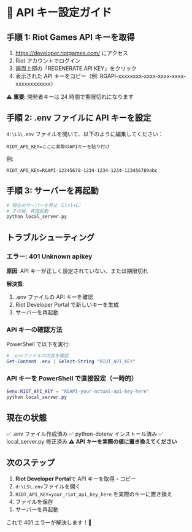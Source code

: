 # 🔑 API キー設定ガイド

## 手順 1: Riot Games API キーを取得

1. https://developer.riotgames.com/ にアクセス
2. Riot アカウントでログイン
3. 画面上部の「REGENERATE API KEY」をクリック
4. 表示された API キーをコピー（例: RGAPI-xxxxxxxx-xxxx-xxxx-xxxx-xxxxxxxxxxxx）

⚠️ **重要**: 開発者キーは 24 時間で期限切れになります

## 手順 2: .env ファイルに API キーを設定

`d:\LS\.env` ファイルを開いて、以下のように編集してください：

```
RIOT_API_KEY=ここに実際のAPIキーを貼り付け
```

例:

```
RIOT_API_KEY=RGAPI-12345678-1234-1234-1234-123456789abc
```

## 手順 3: サーバーを再起動

```powershell
# 現在のサーバーを停止（Ctrl+C）
# その後、再度起動
python local_server.py
```

## トラブルシューティング

### エラー: 401 Unknown apikey

**原因**: API キーが正しく設定されていない、または期限切れ

**解決策**:

1. .env ファイルの API キーを確認
2. Riot Developer Portal で新しいキーを生成
3. サーバーを再起動

### API キーの確認方法

PowerShell で以下を実行:

```powershell
# .envファイルの内容を確認
Get-Content .env | Select-String "RIOT_API_KEY"
```

### API キーを PowerShell で直接設定（一時的）

```powershell
$env:RIOT_API_KEY = "RGAPI-your-actual-api-key-here"
python local_server.py
```

## 現在の状態

✅ .env ファイル作成済み
✅ python-dotenv インストール済み
✅ local_server.py 修正済み
⚠️ **API キーを実際の値に置き換えてください**

## 次のステップ

1. **Riot Developer Portal**で API キーを取得・コピー
2. `d:\LS\.env`ファイルを開く
3. `RIOT_API_KEY=your_riot_api_key_here` を実際のキーに置き換え
4. ファイルを保存
5. サーバーを再起動

これで 401 エラーが解決します！🎉
